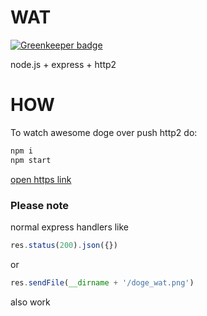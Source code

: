 # WAT

[![Greenkeeper badge](https://badges.greenkeeper.io/syzer/express-http2.svg)](https://greenkeeper.io/)

node.js + express + http2

# HOW

To watch awesome doge over push http2 do:

```bash
npm i
npm start
```
[open https link](https://127.0.0.1:4002/)

### Please note
normal express handlers like

```js
res.status(200).json({})
```

or

```js
res.sendFile(__dirname + '/doge_wat.png')
```

also work